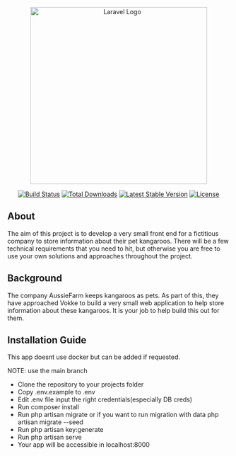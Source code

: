<p align="center"><a href="https://laravel.com" target="_blank"><img src="https://raw.githubusercontent.com/laravel/art/master/logo-lockup/5%20SVG/2%20CMYK/1%20Full%20Color/laravel-logolockup-cmyk-red.svg" width="400" alt="Laravel Logo"></a></p>

<p align="center">
<a href="https://github.com/laravel/framework/actions"><img src="https://github.com/laravel/framework/workflows/tests/badge.svg" alt="Build Status"></a>
<a href="https://packagist.org/packages/laravel/framework"><img src="https://img.shields.io/packagist/dt/laravel/framework" alt="Total Downloads"></a>
<a href="https://packagist.org/packages/laravel/framework"><img src="https://img.shields.io/packagist/v/laravel/framework" alt="Latest Stable Version"></a>
<a href="https://packagist.org/packages/laravel/framework"><img src="https://img.shields.io/packagist/l/laravel/framework" alt="License"></a>
</p>

## About

The aim of this project is to develop a very small front end for a fictitious company to store
information about their pet kangaroos. There will be a few technical requirements that you
need to hit, but otherwise you are free to use your own solutions and approaches
throughout the project.

## Background

The company AussieFarm keeps kangaroos as pets. As part of this, they have approached
Vokke to build a very small web application to help store information about these
kangaroos. It is your job to help build this out for them.

## Installation Guide

This app doesnt use docker but can be added if requested.

NOTE: use the main branch

- Clone the repository to your projects folder
- Copy .env.example to .env
- Edit .env file input the right credentials(especially DB creds)
- Run composer install
- Run php artisan migrate or if you want to run migration with data php artisan migrate --seed
- Run php artisan key:generate
- Run php artisan serve
- Your app will be accessible in localhost:8000

